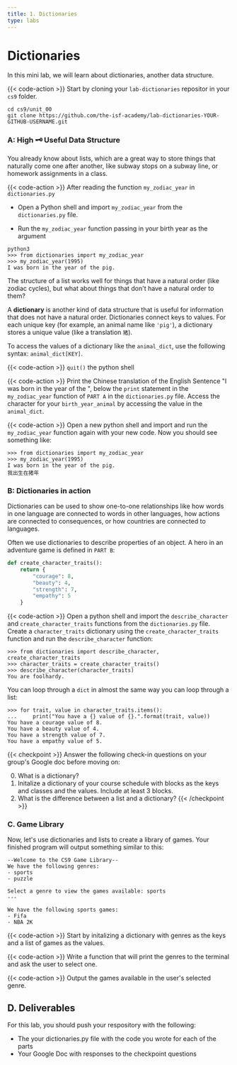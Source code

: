 ```yaml
---
title: 1. Dictionaries
type: labs
---
```


# Dictionaries 

In this mini lab, we will learn about dictionaries, another data structure. 

{{< code-action >}} Start by cloning your `lab-dictionaries` repositor in your `cs9` folder. 
```shell
cd cs9/unit_00
git clone https://github.com/the-isf-academy/lab-dictionaries-YOUR-GITHUB-USERNAME.git
```

### A: High 🗝 Useful Data Structure

You already know about lists, which are a great way to store things that naturally come one after another, like subway stops on a subway line, or homework assignments in a class. 

{{< code-action >}} After reading the function `my_zodiac_year` in `dictionaries.py`
- Open a Python shell and import `my_zodiac_year` from the `dictionaries.py` file. 

- Run the `my_zodiac_year` function passing in your birth year as the argument

```shell
python3 
>>> from dictionaries import my_zodiac_year
>>> my_zodiac_year(1995)
I was born in the year of the pig.
```

The structure of a list works well for things that have a natural order (like zodiac cycles), but what about things that don't have a natural order to them?

A **dictionary** is another kind of data structure that is useful for information that does not have a natural order. Dictionaries connect keys to values. For each unique key (for example, an animal name like `'pig'`), a dictionary stores a unique value (like a translation `猪`). 

To access the values of a dictionary like the `animal_dict`, use the following syntax: `animal_dict[KEY]`.

{{< code-action >}} `quit()` the python shell

{{< code-action >}} Print the Chinese translation of the English Sentence "I was born in the year of the <insert animal>", below the `print` statement in the `my_zodiac_year` function of `PART A` in the `dictionaries.py` file. 
Access the character for your `birth_year_animal` by accessing the value in the `animal_dict`.

{{< code-action >}} Open a new python shell and import and run the `my_zodiac_year` function again with your new code. Now you should see something like:

```shell
>>> from dictionaries import my_zodiac_year
>>> my_zodiac_year(1995)
I was born in the year of the pig.
我出生在猪年
```

### B: Dictionaries in action

Dictionaries can be used to show one-to-one relationships like how words in one language are connected to words in other languages, how actions are connected to consequences, or how countries are connected to languages.

Often we use dictionaries to describe properties of an object. A hero in an adventure game is defined in `PART B`:

```python
def create_character_traits():
    return {
        "courage": 8,
        "beauty": 4,
        "strength": 7,
        "empathy": 5
    }
```

{{< code-action >}} Open a python shell and import the `describe_character` and `create_character_traits` functions from the `dictionaries.py` file. Create a `character_traits` dictionary using the `create_character_traits` function and run the `describe_character` function:

```shell
>>> from dictionaries import describe_character, create_character_traits
>>> character_traits = create_character_traits()
>>> describe_character(character_traits)
You are foolhardy.
```

You can loop through a `dict` in almost the same way you can loop through a list:

```shell
>>> for trait, value in character_traits.items():
...     print("You have a {} value of {}.".format(trait, value))
You have a courage value of 8.
You have a beauty value of 4.
You have a strength value of 7.
You have a empathy value of 5.
```

{{< checkpoint >}}
Answer the following check-in questions on your group's Google doc before moving on:

0. What is a dictionary?
0. Initalize a dictionary of your course schedule with blocks as the keys and classes and the values. Include at least 3 blocks. 
0. What is the difference between a list and a dictionary? 
{{< /checkpoint >}}

### C. Game Library 

Now, let's use dictionaries and lists to create a library of games. Your finished program will output something similar to this:

```shell
--Welcome to the CS9 Game Library--
We have the following genres:
- sports
- puzzle

Select a genre to view the games available: sports
---

We have the following sports games:
- Fifa
- NBA 2K
```


{{< code-action >}} Start by initalizing a dictionary with genres as the keys and a list of games as the values. 

{{< code-action >}} Write a function that will print the genres to the terminal and ask the user to select one. 

{{< code-action >}} Output the games available in the user's selected genre. 

## D. Deliverables
For this lab, you should push your respository with the following:

- The your dictionaries.py file with the code you wrote for each of the parts
- Your Google Doc with responses to the checkpoint questions

